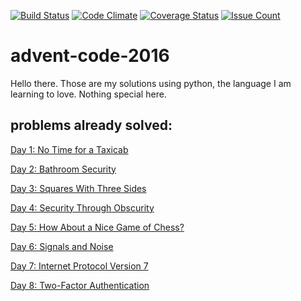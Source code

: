 [![Build Status](https://travis-ci.org/camiloribeiro/advent-code-2016.svg?branch=master)](https://travis-ci.org/camiloribeiro/advent-code-2016)
[![Code Climate](https://codeclimate.com/github/camiloribeiro/advent-code-2016/badges/gpa.svg)](https://codeclimate.com/github/camiloribeiro/advent-code-2016)
[![Coverage Status](https://coveralls.io/repos/github/camiloribeiro/advent-code-2016/badge.svg?branch=master)](https://coveralls.io/github/camiloribeiro/advent-code-2016?branch=master)
[![Issue Count](https://codeclimate.com/github/camiloribeiro/advent-code-2016/badges/issue_count.svg)](https://codeclimate.com/github/camiloribeiro/advent-code-2016)

# advent-code-2016

Hello there. Those are my solutions using python, the language I am learning to love. Nothing special here.

## problems already solved:

   [Day 1: No Time for a Taxicab](http://adventofcode.com/2016/day/1)

   [Day 2: Bathroom Security](http://adventofcode.com/2016/day/2)

   [Day 3: Squares With Three Sides](http://adventofcode.com/2016/day/3)

   [Day 4: Security Through Obscurity](http://adventofcode.com/2016/day/4)

   [Day 5: How About a Nice Game of Chess?](http://adventofcode.com/2016/day/5)

   [Day 6: Signals and Noise](http://adventofcode.com/2016/day/6)

   [Day 7: Internet Protocol Version 7](http://adventofcode.com/2016/day/7)

   [Day 8: Two-Factor Authentication](http://adventofcode.com/2016/day/8)
